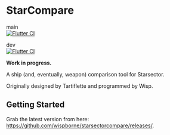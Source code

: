 # StarCompare

main<br />
[![Flutter CI](https://github.com/wispborne/starsectorcompare/actions/workflows/main.yml/badge.svg?branch=main)](https://github.com/wispborne/starsectorcompare/actions/workflows/main.yml)

dev<br />
[![Flutter CI](https://github.com/wispborne/starsectorcompare/actions/workflows/main.yml/badge.svg?branch=dev)](https://github.com/wispborne/starsectorcompare/actions/workflows/main.yml)

**Work in progress.**

A ship (and, eventually, weapon) comparison tool for Starsector. 

Originally designed by Tartiflette and programmed by Wisp.

## Getting Started

Grab the latest version from here: https://github.com/wispborne/starsectorcompare/releases/.
